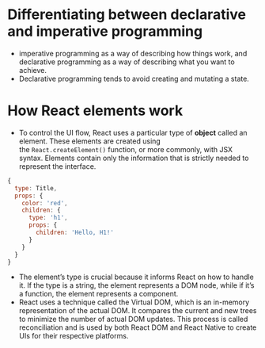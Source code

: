 # Differentiating between declarative and imperative programming
- imperative programming as a way of describing how things work, and declarative programming as a way of describing what you want to achieve.
- Declarative programming tends to avoid creating and mutating a state.

# How React elements work
- To control the UI flow, React uses a particular type of **object** called an element. These elements are created using the `React.createElement()` function, or more commonly, with JSX syntax. Elements contain only the information that is strictly needed to represent the interface.
```js
{
  type: Title,
  props: {
    color: 'red',
    children: {
      type: 'h1',
      props: {
        children: 'Hello, H1!'
      }
    }
  }
}

```

- The element’s type is crucial because it informs React on how to handle it. If the type is a string, the element represents a DOM node, while if it’s a function, the element represents a component.
- React uses a technique called the Virtual DOM, which is an in-memory representation of the actual DOM. It compares the current and new trees to minimize the number of actual DOM updates. This process is called reconciliation and is used by both React DOM and React Native to create UIs for their respective platforms.


